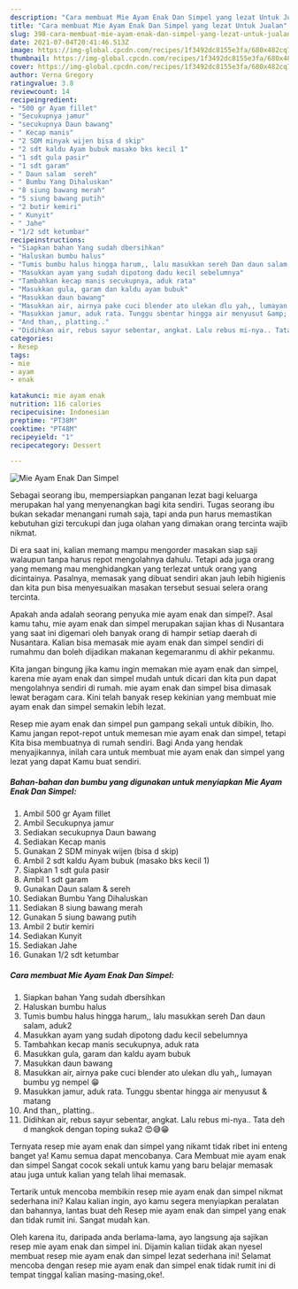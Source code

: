 ```yaml
---
description: "Cara membuat Mie Ayam Enak Dan Simpel yang lezat Untuk Jualan"
title: "Cara membuat Mie Ayam Enak Dan Simpel yang lezat Untuk Jualan"
slug: 398-cara-membuat-mie-ayam-enak-dan-simpel-yang-lezat-untuk-jualan
date: 2021-07-04T20:41:46.513Z
image: https://img-global.cpcdn.com/recipes/1f3492dc8155e3fa/680x482cq70/mie-ayam-enak-dan-simpel-foto-resep-utama.jpg
thumbnail: https://img-global.cpcdn.com/recipes/1f3492dc8155e3fa/680x482cq70/mie-ayam-enak-dan-simpel-foto-resep-utama.jpg
cover: https://img-global.cpcdn.com/recipes/1f3492dc8155e3fa/680x482cq70/mie-ayam-enak-dan-simpel-foto-resep-utama.jpg
author: Verna Gregory
ratingvalue: 3.8
reviewcount: 14
recipeingredient:
- "500 gr Ayam fillet"
- "Secukupnya jamur"
- "secukupnya Daun bawang"
- " Kecap manis"
- "2 SDM minyak wijen bisa d skip"
- "2 sdt kaldu Ayam bubuk masako bks kecil 1"
- "1 sdt gula pasir"
- "1 sdt garam"
- " Daun salam  sereh"
- " Bumbu Yang Dihaluskan"
- "8 siung bawang merah"
- "5 siung bawang putih"
- "2 butir kemiri"
- " Kunyit"
- " Jahe"
- "1/2 sdt ketumbar"
recipeinstructions:
- "Siapkan bahan Yang sudah dbersihkan"
- "Haluskan bumbu halus"
- "Tumis bumbu halus hingga harum,, lalu masukkan sereh Dan daun salam, aduk2"
- "Masukkan ayam yang sudah dipotong dadu kecil sebelumnya"
- "Tambahkan kecap manis secukupnya, aduk rata"
- "Masukkan gula, garam dan kaldu ayam bubuk"
- "Masukkan daun bawang"
- "Masukkan air, airnya pake cuci blender ato ulekan dlu yah,, lumayan bumbu yg nempel 😁"
- "Masukkan jamur, aduk rata. Tunggu sbentar hingga air menyusut &amp; matang"
- "And than,, platting.."
- "Didihkan air, rebus sayur sebentar, angkat. Lalu rebus mi-nya.. Tata deh d mangkok dengan toping suka2 😍😅😁"
categories:
- Resep
tags:
- mie
- ayam
- enak

katakunci: mie ayam enak 
nutrition: 116 calories
recipecuisine: Indonesian
preptime: "PT38M"
cooktime: "PT48M"
recipeyield: "1"
recipecategory: Dessert

---
```



![Mie Ayam Enak Dan Simpel](https://img-global.cpcdn.com/recipes/1f3492dc8155e3fa/680x482cq70/mie-ayam-enak-dan-simpel-foto-resep-utama.jpg)

Sebagai seorang ibu, mempersiapkan panganan lezat bagi keluarga merupakan hal yang menyenangkan bagi kita sendiri. Tugas seorang ibu bukan sekadar menangani rumah saja, tapi anda pun harus memastikan kebutuhan gizi tercukupi dan juga olahan yang dimakan orang tercinta wajib nikmat.

Di era  saat ini, kalian memang mampu mengorder masakan siap saji walaupun tanpa harus repot mengolahnya dahulu. Tetapi ada juga orang yang memang mau menghidangkan yang terlezat untuk orang yang dicintainya. Pasalnya, memasak yang dibuat sendiri akan jauh lebih higienis dan kita pun bisa menyesuaikan masakan tersebut sesuai selera orang tercinta. 



Apakah anda adalah seorang penyuka mie ayam enak dan simpel?. Asal kamu tahu, mie ayam enak dan simpel merupakan sajian khas di Nusantara yang saat ini digemari oleh banyak orang di hampir setiap daerah di Nusantara. Kalian bisa memasak mie ayam enak dan simpel sendiri di rumahmu dan boleh dijadikan makanan kegemaranmu di akhir pekanmu.

Kita jangan bingung jika kamu ingin memakan mie ayam enak dan simpel, karena mie ayam enak dan simpel mudah untuk dicari dan kita pun dapat mengolahnya sendiri di rumah. mie ayam enak dan simpel bisa dimasak lewat beragam cara. Kini telah banyak resep kekinian yang membuat mie ayam enak dan simpel semakin lebih lezat.

Resep mie ayam enak dan simpel pun gampang sekali untuk dibikin, lho. Kamu jangan repot-repot untuk memesan mie ayam enak dan simpel, tetapi Kita bisa membuatnya di rumah sendiri. Bagi Anda yang hendak menyajikannya, inilah cara untuk membuat mie ayam enak dan simpel yang lezat yang dapat Kamu buat sendiri.

<!--inarticleads1-->

##### Bahan-bahan dan bumbu yang digunakan untuk menyiapkan Mie Ayam Enak Dan Simpel:

1. Ambil 500 gr Ayam fillet
1. Ambil Secukupnya jamur
1. Sediakan secukupnya Daun bawang
1. Sediakan  Kecap manis
1. Gunakan 2 SDM minyak wijen (bisa d skip)
1. Ambil 2 sdt kaldu Ayam bubuk (masako bks kecil 1)
1. Siapkan 1 sdt gula pasir
1. Ambil 1 sdt garam
1. Gunakan  Daun salam &amp; sereh
1. Sediakan  Bumbu Yang Dihaluskan
1. Sediakan 8 siung bawang merah
1. Gunakan 5 siung bawang putih
1. Ambil 2 butir kemiri
1. Sediakan  Kunyit
1. Sediakan  Jahe
1. Gunakan 1/2 sdt ketumbar




<!--inarticleads2-->

##### Cara membuat Mie Ayam Enak Dan Simpel:

1. Siapkan bahan Yang sudah dbersihkan
1. Haluskan bumbu halus
1. Tumis bumbu halus hingga harum,, lalu masukkan sereh Dan daun salam, aduk2
1. Masukkan ayam yang sudah dipotong dadu kecil sebelumnya
1. Tambahkan kecap manis secukupnya, aduk rata
1. Masukkan gula, garam dan kaldu ayam bubuk
1. Masukkan daun bawang
1. Masukkan air, airnya pake cuci blender ato ulekan dlu yah,, lumayan bumbu yg nempel 😁
1. Masukkan jamur, aduk rata. Tunggu sbentar hingga air menyusut &amp; matang
1. And than,, platting..
1. Didihkan air, rebus sayur sebentar, angkat. Lalu rebus mi-nya.. Tata deh d mangkok dengan toping suka2 😍😅😁




Ternyata resep mie ayam enak dan simpel yang nikamt tidak ribet ini enteng banget ya! Kamu semua dapat mencobanya. Cara Membuat mie ayam enak dan simpel Sangat cocok sekali untuk kamu yang baru belajar memasak atau juga untuk kalian yang telah lihai memasak.

Tertarik untuk mencoba membikin resep mie ayam enak dan simpel nikmat sederhana ini? Kalau kalian ingin, ayo kamu segera menyiapkan peralatan dan bahannya, lantas buat deh Resep mie ayam enak dan simpel yang enak dan tidak rumit ini. Sangat mudah kan. 

Oleh karena itu, daripada anda berlama-lama, ayo langsung aja sajikan resep mie ayam enak dan simpel ini. Dijamin kalian tiidak akan nyesel membuat resep mie ayam enak dan simpel lezat sederhana ini! Selamat mencoba dengan resep mie ayam enak dan simpel enak tidak rumit ini di tempat tinggal kalian masing-masing,oke!.

